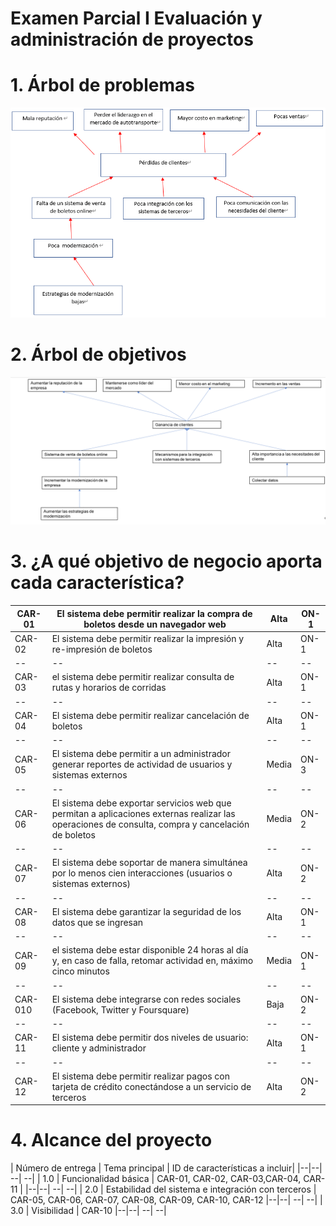 # Examen Parcial I Evaluación y administración de proyectos
# 1. Árbol de problemas

![Arbol de problemas](imagenes/Arbol-de-problemas.jpg)


# 2. Árbol de objetivos

![Arbol de objetivos](imagenes/Arbol-de-objetivos.jpg)


# 3. ¿A qué objetivo de negocio aporta cada característica?
| CAR-01 | El sistema debe permitir realizar la compra de boletos desde un navegador web  | Alta| ON-1|
|--|--| --| --|
| CAR-02 | El sistema debe permitir realizar la impresión y re-impresión de boletos | Alta| ON-1| 
|--|--| --| --|
| CAR-03 | el sistema debe permitir realizar consulta de rutas y horarios de corridas | Alta| ON-1| 
|--|--| --| --|
| CAR-04 | El sistema debe permitir realizar cancelación de boletos | Alta| ON-1| 
|--|--| --| --|
| CAR-05 | El sistema debe permitir a un administrador generar reportes de actividad de usuarios y sistemas externos | Media| ON-3| 
|--|--| --| --|
| CAR-06 | El sistema debe exportar servicios web que permitan a aplicaciones externas realizar las operaciones de consulta, compra y cancelación de boletos | Media| ON-2| 
|--|--| --| --|
| CAR-07 | El sistema debe soportar de manera simultánea por lo menos cien interacciones (usuarios o sistemas externos) | Alta| ON-2| 
|--|--| --| --|
| CAR-08 | El sistema debe garantizar la seguridad de los datos que se ingresan | Alta| ON-1| 
|--|--| --| --|
| CAR-09 | el sistema debe estar disponible 24 horas al día y, en caso de falla, retomar actividad en, máximo cinco minutos | Media| ON-1| 
|--|--| --| --|
| CAR-010 | El sistema debe integrarse con redes sociales (Facebook, Twitter y Foursquare) | Baja| ON-2| 
|--|--| --| --|
| CAR-11 | El sistema debe permitir dos niveles de usuario: cliente y administrador | Alta| ON-1| 
|--|--| --| --|
| CAR-12 | El sistema debe permitir realizar pagos con tarjeta de crédito conectándose a un servicio de terceros | Alta| ON-2| 


#  4. Alcance del proyecto

| Número de entrega | Tema principal  |  ID de características a incluir| 
|--|--| --| --|
| 1.0 | Funcionalidad básica  | CAR-01, CAR-02, CAR-03,CAR-04, CAR-11 | 
|--|--| --| --|
| 2.0 | Estabilidad del sistema e integración con terceros  |  CAR-05, CAR-06, CAR-07, CAR-08, CAR-09, CAR-10, CAR-12 
|--|--| --| --|
| 3.0 | Visibilidad  |  CAR-10 
|--|--| --| --|
